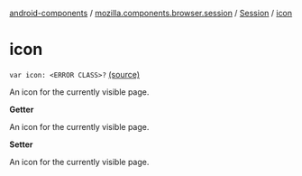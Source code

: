 [android-components](../../index.md) / [mozilla.components.browser.session](../index.md) / [Session](index.md) / [icon](./icon.md)

# icon

`var icon: <ERROR CLASS>?` [(source)](https://github.com/mozilla-mobile/android-components/blob/master/components/browser/session/src/main/java/mozilla/components/browser/session/Session.kt#L333)

An icon for the currently visible page.

**Getter**

An icon for the currently visible page.

**Setter**

An icon for the currently visible page.

